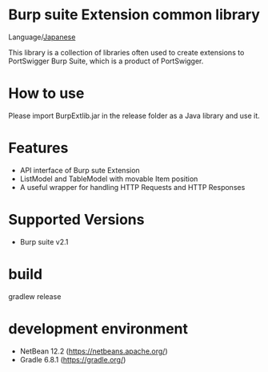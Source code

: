 Burp suite Extension common library
=============

Language/[Japanese](Readme-ja.md)

This library is a collection of libraries often used to create extensions to PortSwigger Burp Suite, which is a product of PortSwigger.

# How to use

Please import BurpExtlib.jar in the release folder as a Java library and use it.

# Features

* API interface of Burp sute Extension
* ListModel and TableModel with movable Item position
* A useful wrapper for handling HTTP Requests and HTTP Responses

# Supported Versions
* Burp suite v2.1

# build
 gradlew release

# development environment

* NetBean 12.2 (https://netbeans.apache.org/)
* Gradle 6.8.1 (https://gradle.org/)

